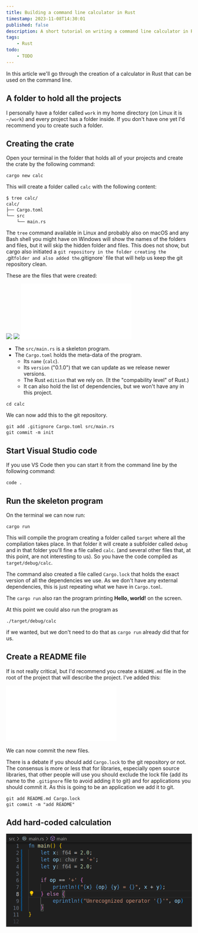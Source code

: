 ```yaml
---
title: Building a command line calculator in Rust
timestamp: 2023-11-08T14:30:01
published: false
description: A short tutorial on writing a command line calculator in Rust.
tags:
    - Rust
todo:
    - TODO
---
```


In this article we'll go through the creation of a calculator in Rust that can be used on the command line.

## A folder to hold all the projects

I personally have a folder called `work` in my home directory (on Linux it is `~/work`) and every project has a folder inside.
If you don't have one yet I'd recommend you to create such a folder.


## Creating the crate

Open your terminal in the folder that holds all of your projects and create the crate by the following command:


```
cargo new calc
```

This will create a folder called `calc` with the following content:

```
$ tree calc/
calc/
├── Cargo.toml
└── src
    └── main.rs
```

The `tree` command available in Linux and probably also on macOS and any Bash shell you might have on Windows will show the names of the folders
and files, but it will skip the hidden folder and files. This does not show, but cargo also initiated a `git repository in the folder creating the
`.git` folder and also added the `.gitignore` file that will help us keep the git repository clean.

These are the files that were created:

![](examples/calc1/.gitignore)
![](examples/calc1/Cargo.toml)
![](examples/calc1/src/main.rs)

* The `src/main.rs` is a skeleton program.
* The `Cargo.toml` holds the meta-data of the program.
    * Its `name` (`calc`).
    * Its `version` ("0.1.0") that we can update as we release newer versions.
    * The Rust `edition` that we rely on. (It the "compability level" of Rust.)
    * It can also hold the list of dependencies, but we won't have any in this project.

```
cd calc
```

We can now add this to the git repository.

```
git add .gitignore Cargo.toml src/main.rs
git commit -m init
```

## Start Visual Studio code

If you use VS Code then you can start it from the command line by the following command:

```
code .
```

## Run the skeleton program

On the terminal we can now run:

```
cargo run
```

This will compile the program creating a folder called `target` where all the compilation takes place. In that folder it will create a subfolder called `debug` and in that folder
you'll fine a file called `calc`. (and several other files that, at this point, are not interesting to us). So you have the code compiled as `target/debug/calc`.

The command also created a file called `Cargo.lock` that holds the exact version of all the dependencies we use. As we don't have any external dependencies,
this is just repeating what we have in `Cargo.toml`.

The `cargo run` also ran the program printing **Hello, world!** on the screen.

At this point we could also run the program as

```
./target/debug/calc
```

if we wanted, but we don't need to do that as `cargo run` already did that for us.


## Create a README file

If is not really critical, but I'd recommend you create a `README.md` file in the root of the project that will describe the project.
I've added this:

![](examples/calc1/README.md)

We can now commit the new files.

There is a debate if you should add `Cargo.lock` to the git repository or not. The consensus is more or less that for libraries, especially open source libraries,
that other people will use you should exclude the lock file (add its name to the `.gitignore` file to avoid adding it to git) and for applications you should commit
it. As this is going to be an application we add it to git.

```
git add README.md Cargo.lock
git commit -m "add README"
```

## Add hard-coded calculation


![](images/hard-coded-calc.png)

